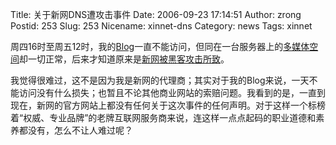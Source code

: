 Title: 关于新网DNS遭攻击事件
Date: 2006-09-23 17:14:51
Author: zrong
Postid: 253
Slug: 253
Nicename: xinnet-dns
Category: news
Tags: xinnet

周四16时至周五12时，我的[Blog](http://www.zengrong.net/)一直不能访问，但同在一台服务器上的[多媒体空间](http://cai.mediasky.cn)却一切正常，后来才知道原来是[新网被黑客攻击所致](http://it.sohu.com/20060921/n245471364.shtml)。

我觉得很难过，这不是因为我是新网的代理商；其实对于我的Blog来说，一天不能访问没有什么损失；也暂且不论其他商业网站的索赔问题。我看到的是，一直到现在，新网的官方网站上都没有任何关于这次事件的任何声明。对于这样一个标榜着“权威、专业品牌”的老牌互联网服务商来说，连这样一点点起码的职业道德和素养都没有，怎么不让人难过呢？

